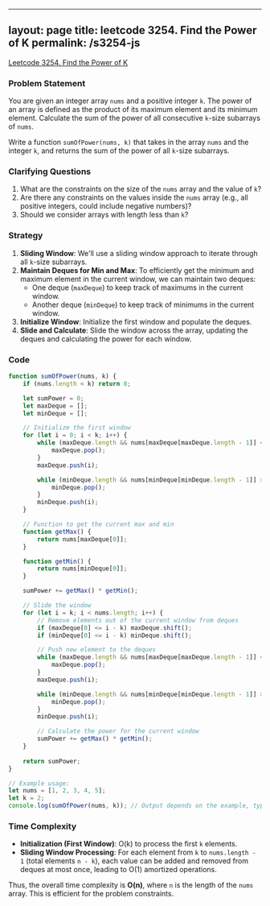 
---
layout: page
title: leetcode 3254. Find the Power of K
permalink: /s3254-js
---
[Leetcode 3254. Find the Power of K](https://algoadvance.github.io/algoadvance/l3254)
### Problem Statement

You are given an integer array `nums` and a positive integer `k`. The power of an array is defined as the product of its maximum element and its minimum element. Calculate the sum of the power of all consecutive `k`-size subarrays of `nums`.

Write a function `sumOfPower(nums, k)` that takes in the array `nums` and the integer `k`, and returns the sum of the power of all `k`-size subarrays.

### Clarifying Questions

1. What are the constraints on the size of the `nums` array and the value of `k`?
2. Are there any constraints on the values inside the `nums` array (e.g., all positive integers, could include negative numbers)?
3. Should we consider arrays with length less than `k`?

### Strategy

1. **Sliding Window**: We'll use a sliding window approach to iterate through all `k`-size subarrays.
2. **Maintain Deques for Min and Max**: To efficiently get the minimum and maximum element in the current window, we can maintain two deques:
    - One deque (`maxDeque`) to keep track of maximums in the current window.
    - Another deque (`minDeque`) to keep track of minimums in the current window.
3. **Initialize Window**: Initialize the first window and populate the deques.
4. **Slide and Calculate**: Slide the window across the array, updating the deques and calculating the power for each window.

### Code

```javascript
function sumOfPower(nums, k) {
    if (nums.length < k) return 0;

    let sumPower = 0;
    let maxDeque = [];
    let minDeque = [];

    // Initialize the first window
    for (let i = 0; i < k; i++) {
        while (maxDeque.length && nums[maxDeque[maxDeque.length - 1]] <= nums[i]) {
            maxDeque.pop();
        }
        maxDeque.push(i);

        while (minDeque.length && nums[minDeque[minDeque.length - 1]] >= nums[i]) {
            minDeque.pop();
        }
        minDeque.push(i);
    }

    // Function to get the current max and min
    function getMax() {
        return nums[maxDeque[0]];
    }

    function getMin() {
        return nums[minDeque[0]];
    }

    sumPower += getMax() * getMin();

    // Slide the window
    for (let i = k; i < nums.length; i++) {
        // Remove elements out of the current window from deques
        if (maxDeque[0] <= i - k) maxDeque.shift();
        if (minDeque[0] <= i - k) minDeque.shift();

        // Push new element to the deques
        while (maxDeque.length && nums[maxDeque[maxDeque.length - 1]] <= nums[i]) {
            maxDeque.pop();
        }
        maxDeque.push(i);

        while (minDeque.length && nums[minDeque[minDeque.length - 1]] >= nums[i]) {
            minDeque.pop();
        }
        minDeque.push(i);

        // Calculate the power for the current window
        sumPower += getMax() * getMin();
    }
    
    return sumPower;
}

// Example usage:
let nums = [1, 2, 3, 4, 5];
let k = 2;
console.log(sumOfPower(nums, k)); // Output depends on the example, typically should print the sum of powers.
```

### Time Complexity

- **Initialization (First Window)**: O(k) to process the first `k` elements.
- **Sliding Window Processing**: For each element from `k` to `nums.length - 1` (total elements `n - k`), each value can be added and removed from deques at most once, leading to O(1) amortized operations.

Thus, the overall time complexity is **O(n)**, where `n` is the length of the `nums` array. This is efficient for the problem constraints.
